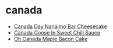 # canada

 * [Canada Day Nanaimo Bar Cheesecake](../../index/c/canada-day-nanaimo-bar-cheesecake.json)
 * [Canada Goose In Sweet Chili Sauce](../../index/c/canada-goose-in-sweet-chili-sauce.json)
 * [Oh Canada Maple Bacon Cake](../../index/o/oh-canada-maple-bacon-cake.json)
